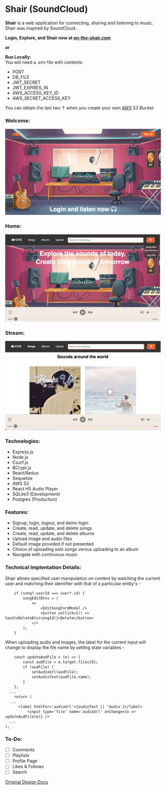 # Shair (SoundCloud)

**Shair** is a web application for connecting, sharing and listening to music. Shair was inspired by SoundCloud.

**Login, Explore, and Shair now at [on-the-shair.com](https://on-the-shair.herokuapp.com/)**

***or***

**Run Locally:**</br>
You will need a *.env* file with contents:
* PORT
* DB_FILE
* JWT_SECRET
* JWT_EXPIRES_IN
* AWS_ACCESS_KEY_ID
* AWS_SECRET_ACCESS_KEY

You can obtain the last two &uarr; when you create your own *[AWS](https://aws.amazon.com/) S3 Bucket*


### Welcome:
<img width="718" alt="welcome" src="https://github.com/janjovellanos/SoundCloud/blob/main/docs/images/welcome.png">

### Home:
<img width="718" alt="home" src="https://github.com/janjovellanos/SoundCloud/blob/main/docs/images/home.png">

### Stream:
<img width="718" alt="stream" src="https://github.com/janjovellanos/SoundCloud/blob/main/docs/images/stream.png">

### Technologies:
* Express.js
* Node.js
* Csurf.js
* BCrypt.js
* React/Redux
* Sequelize
* AWS S3
* React H5 Audio Player
* SQLite3 (Development)
* Postgres (Production)

### Features:
* Signup, login, logout, and demo login
* Create, read, update, and delete songs
* Create, read, update, and delete albums
* Upload image and audio files
* Default image provided if not presented
* Choice of uploading solo songs versus uploading to an album
* Navigate with continuous music

### Technical Implentation Details:
Shair allows specified user manipulation on content by watching the current user and matching their identifier with that of a particular entity's -
```
    if (song?.userId === user?.id) {
        songEditBtns = (
            <>
                <EditSongFormModal />
                <button onClick={() => handleDeleteBtn(songId)}>Delete</button>
            </>
        );
    }
```
When uploading audio and images, the label for the current input will change to display the file name by
setting state variables -
```
    const updateAudFile = (e) => {
        const audFile = e.target.files[0];
        if (audFile) {
            setAudioUrl(audFile);
            setAudioText(audFile.name);
        }
    };
  ...
    return (
  ...
      <label htmlFor='audioUrl'>{audioText || 'Audio'}</label>
          <input type='file' name='audioUrl' onChange={e => updateAudFile(e)} />
  ...  
);
```


### To-Do:
* [ ] Comments
* [ ] Playlists
* [ ] Profile Page
* [ ] Likes & Follows
* [ ] Search

[Original Design Docs](https://github.com/janjovellanos/SoundCloud/blob/main/docs/README.md)
